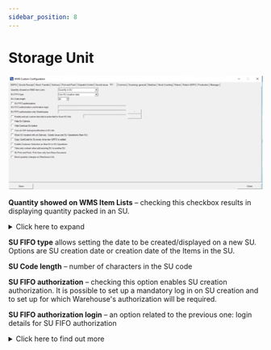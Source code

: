 ```yaml
---
sidebar_position: 8
---
```


# Storage Unit

![SU](./media/cc-su.webp)

**Quantity showed on WMS Item Lists** – checking this checkbox results in displaying quantity packed in an SU.
    <details>
    <summary>Click here to expand</summary>
    <div>
    ![Document Details](./media/storage-units/document-details.png)
    </div>
    </details>

**SU FIFO type** allows setting the date to be created/displayed on a new SU. Options are SU creation date or creation date of the Items in the SU.

**SU Code length** – number of characters in the SU code

**SU FIFO authorization** – checking this option enables SU creation authorization. It is possible to set up a mandatory log in on SU creation and to set up for which Warehouse's authorization will be required.

**SU FIFO authorization login** – an option related to the previous one: login details for SU FIFO authorization
    <details>
    <summary>Click here to find out more</summary>
    <div>
    1. Start WMS
        1. Stock Transfer
            1. New Inventory Transfer for all Items.
            - FIFO does not work in Source Warehouse form:
            ![SU FIFO Authorization](./media/storage-units/source-warehouse.jpg)

            - It works **only** in a Warehouse:

                ![SU FIFO Authorization](./media/storage-units/source-warehouse-01.jpg)

            - Select ALL SU (Sorted by InTime, Code)
            - This option allows you to see **all** the Storage Units in the specific Warehouse

                ![SU FIFO Authorization](./media/storage-units/source-warehouse-02.jpg)
                ![SU FIFO Authorization](./media/storage-units/storage-unit.jpg)

            2. New Inventory Transfer Batch Item

                ![SU FIFO Authorization](./media/storage-units/document-details-01.jpg)

            - Select batch item

                ![SU FIFO Authorization](./media/storage-units/document-details-02.jpg)

            - Select SU FIFO

                ![SU FIFO Authorization](./media/storage-units/su-fifo.jpg)

            - Select SU for Batch Item(Sorted By InData, Code)
            - This option allows you to see all the Storage Units for **one** item(batch)

                ![SU FIFO Authorization](./media/storage-units/storage-unit-01.jpg)

            - SU 90, 91,92 have the same InTime Date **2007-03-26**
            - Su 94 has a different **InTime Date, 2019-10-30**
            - **In this case, WMS shows a message if you select SU 94**
            - **WMS does not show a message if you select 90,91 or 92**

                ![SU FIFO Authorization](./media/storage-units/su-fifo-01.jpg)

            - FIFO Message(for SU 00000000000000000094)

                ![SU FIFO Authorization](./media/storage-units/su-fifo-02.jpg)
    </div>
    </details>

**SU FIFO authorization only Warehouses** – an option related to the two previous ones: you can choose to which Warehouses authorization applies

**Enable and set custom barcode to the extra field in Scan SU Info** – allows assigning a custom barcode to a different field in Scan SU Info.

**Hide SU Options** – when the checkbox is checked, SU-related options (Continue SU, New SU, New SU for each Qty) are not displayed.

**Hide Continue SU button** – hides the option to continue SU – it is then only possible to create New SU or New SU for each Qty (the option is greyed out when the Hide SU Options checkbox is checked)

**Turn on UDF lookup/modification in SU info** – allows modifying UDFs from SU Info form in transactions.

**Show SU location info on Delivery, Goods Issue, and SU Operations (New SU)** – shows the number of SUs available on a specific Bin Location (this option is only considered when a Warehouse with Bin locations is selected on a transaction. To make sure that the proper Warehouse is set, please uncheck the option in Custom Configuration: Delivery > Enable scanning and adding Items from distinct Warehouses)

**Copy CardCode for SU every time new GRPO is added** – allows to automatically copy a CardCode for SU every time Goods Receipt PO is created.

**Enable Customer Selection on New SU in SU Operations** – allows choosing a Customer while creating a new SU in SU Operations.

**Take only content when adding existing SU to another SU** – when the checkbox is checked, adding SU to another SU adds only its content. When unchecked, a whole SU is added – creating a multi-level SU.

**SU Pick and Pack: Pick Item only from Base Document** – choosing this option blocks the possibility of adding Items that are not on a base document

**Block quantity changes on Warehouse Info** – checking this option blocks the possibility of opening an Item line on Whs Info → SU Info
